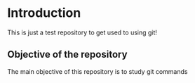 # Introduction

This is just a test repository to get used to using git!


## Objective of the repository

The main objective of this repository is to study git commands
